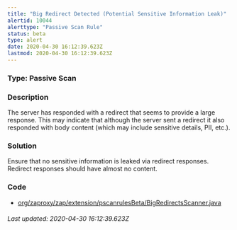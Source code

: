```yaml
---
title: "Big Redirect Detected (Potential Sensitive Information Leak)"
alertid: 10044
alerttype: "Passive Scan Rule"
status: beta
type: alert
date: 2020-04-30 16:12:39.623Z
lastmod: 2020-04-30 16:12:39.623Z
---
```

### Type: Passive Scan

### Description
The server has responded with a redirect that seems to provide a large response. This may indicate that although the server sent a redirect it also responded with body content (which may include sensitive details, PII, etc.).

### Solution

Ensure that no sensitive information is leaked via redirect responses. Redirect responses should have almost no content.

### Code

 * [org/zaproxy/zap/extension/pscanrulesBeta/BigRedirectsScanner.java](https://github.com/zaproxy/zap-extensions/blob/master/addOns/pscanrulesBeta/src/main/java/org/zaproxy/zap/extension/pscanrulesBeta/BigRedirectsScanner.java)

###### Last updated: 2020-04-30 16:12:39.623Z
